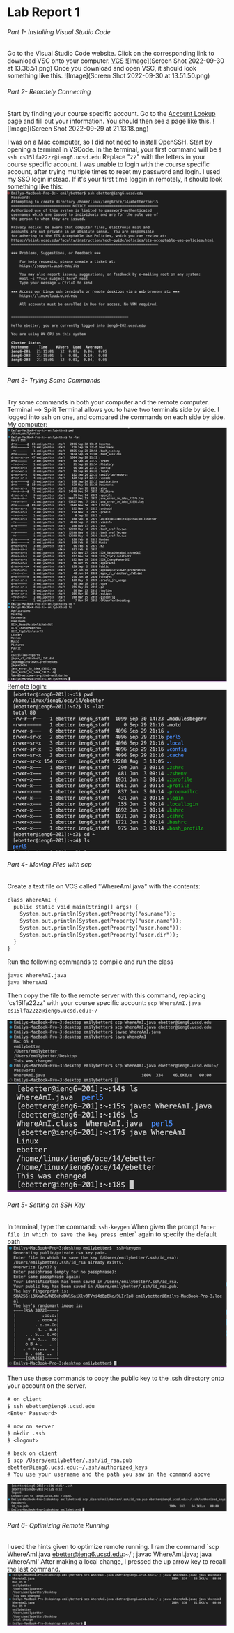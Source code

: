 # Lab Report 1

###### Part 1- Installing Visual Studio Code

Go to the Visual Studio Code website. Click on the corresponding link  to download VSC onto your computer.
[VCS](https://code.visualstudio.com/download)
![Image](Screen Shot 2022-09-30 at 13.36.51.png)
Once you download and open VSC, it should look something like this.
![Image](Screen Shot 2022-09-30 at 13.51.50.png)


###### Part 2- Remotely Connecting
Start by finding your course specific account. Go to the [Account Lookup](https://sdacs.ucsd.edu/~icc/index.php) page and fill out your information. You should then see a page like this.
![Image](Screen Shot 2022-09-29 at 21.13.18.png)


I was on a Mac computer, so I did not need to install OpenSSH. Start by opening a terminal in VSCode. In the terminal, your first command will be `$ ssh cs15lfa22zz@ieng6.ucsd.edu`
Replace "zz" with the letters in your course specific account. I was unable to login with the course specific account, after trying multiple times to reset my password and login. I used my SSO login instead. If it's your first time loggin in remotely, it should look something like this:
![Image](remote_login.png)

###### Part 3- Trying Some Commands
Try some commands in both your computer and the remote computer. Terminal --> Split Terminal allows you to have two terminals side by side. I logged into ssh on one, and compared the commands on each side by side.
My computer: 
![Image](home_commands.png)
Remote login:
![Image](remote_commands.png)

###### Part 4- Moving Files with scp
Create a text file on VCS called "WhereAmI.java" with the contents:
```
class WhereAmI {
  public static void main(String[] args) {
    System.out.println(System.getProperty("os.name"));
    System.out.println(System.getProperty("user.name"));
    System.out.println(System.getProperty("user.home"));
    System.out.println(System.getProperty("user.dir"));
  }
}
```
Run the following commands to compile and run the class
```
javac WhereAmI.java
java WhereAmI
```
Then copy the file to the remote server with this command, replacing 'cs15lfa22zz' with your course specific account:
`scp WhereAmI.java cs15lfa22zz@ieng6.ucsd.edu:~/`

![Image](home_scp.png)
![Image](remote_scp.png)

###### Part 5- Setting an SSH Key
In terminal, type the command: `ssh-keygen`
When given the prompt `Enter file in which to save the key press `enter` again to specify the default path 
![Image](key_gen.png)

Then use these commands to copy the public key to the .ssh directory onto your account on the server.
```
# on client
$ ssh ebetter@ieng6.ucsd.edu
<Enter Password>
```
```
# now on server
$ mkdir .ssh
$ <logout>
```
```
# back on client
$ scp /Users/emilybetter/.ssh/id_rsa.pub ebetter@ieng6.ucsd.edu:~/.ssh/authorized_keys
# You use your username and the path you saw in the command above
```
![Image](remote_key.png)

###### Part 6- Optimizing Remote Running

I used the hints given to optimize remote running. I ran the command `scp WhereAmI.java ebetter@ieng6.ucsd.edu:~/ ; javac WhereAmI.java; java WhereAmI'
After making a local change, I pressed the up arrow key to recall the last command. 
![Image](easy_change.png)
